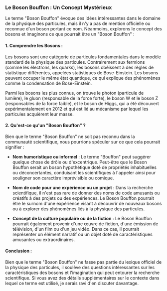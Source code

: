 ### Le Boson Bouffon : Un Concept Mystérieux

Le terme "Boson Bouffon" évoque des idées intéressantes dans le domaine de la physique des particules, mais il n'y a pas de mention officielle ou reconnue d'un boson portant ce nom. Néanmoins, explorons le concept des bosons et imaginons ce que pourrait être un "Boson Bouffon" :

#### 1. Comprendre les Bosons :
Les bosons sont une catégorie de particules fondamentales dans le modèle standard de la physique des particules. Contrairement aux fermions (comme les électrons, les quarks), les bosons obéissent à des règles de statistique différentes, appelées statistiques de Bose-Einstein. Les bosons peuvent occuper le même état quantique, ce qui explique des phénomènes comme la condensation de Bose-Einstein.

Parmi les bosons les plus connus, on trouve le photon (particule de lumière), le gluon (responsable de la force forte), le boson W et le boson Z (responsables de la force faible), et le boson de Higgs, qui a été découvert expérimentalement en 2012 et qui est lié au mécanisme par lequel les particules acquièrent leur masse.

#### 2. Qu'est-ce qu'un "Boson Bouffon" ?
Bien que le terme "Boson Bouffon" ne soit pas reconnu dans la communauté scientifique, nous pourrions spéculer sur ce que cela pourrait signifier :

- **Nom humoristique ou informel** : Le terme "Bouffon" peut suggérer quelque chose de drôle ou d'excentrique. Peut-être que le Boson Bouffon serait un boson hypothétique doté de propriétés inhabituelles ou déconcertantes, conduisant les scientifiques à l'appeler ainsi pour souligner son caractère imprévisible ou comique.

- **Nom de code pour une expérience ou un projet** : Dans la recherche scientifique, il n'est pas rare de donner des noms de code amusants ou créatifs à des projets ou des expériences. Le Boson Bouffon pourrait être le surnom d'une expérience visant à découvrir de nouveaux bosons ou à explorer des phénomènes liés à la physique des particules.

- **Concept de la culture populaire ou de la fiction** : Le Boson Bouffon pourrait également provenir d'une œuvre de fiction, d'une émission de télévision, d'un film ou d'un jeu vidéo. Dans ce cas, il pourrait représenter un élément narratif ou un objet doté de caractéristiques amusantes ou extraordinaires.

#### Conclusion :
Bien que le terme "Boson Bouffon" ne fasse pas partie du lexique officiel de la physique des particules, il soulève des questions intéressantes sur les caractéristiques des bosons et l'imagination qui peut entourer la recherche scientifique. Si vous avez des détails supplémentaires sur le contexte dans lequel ce terme est utilisé, je serais ravi d'en discuter davantage.